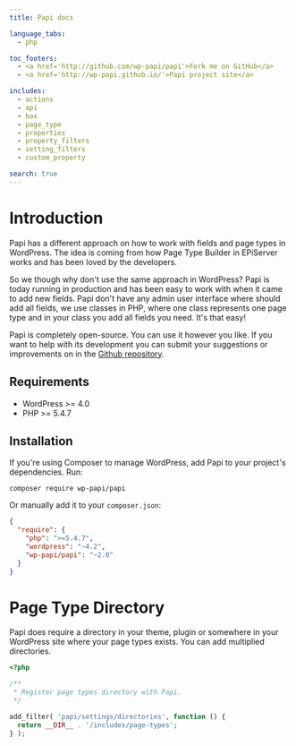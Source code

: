 ```yaml
---
title: Papi docs

language_tabs:
  - php

toc_footers:
  - <a href='http://github.com/wp-papi/papi'>Fork me on GitHub</a>
  - <a href='http://wp-papi.github.io/'>Papi project site</a>

includes:
  - actions
  - api
  - box
  - page_type
  - properties
  - property_filters
  - setting_filters
  - custom_property

search: true
---
```


# Introduction

Papi has a different approach on how to work with fields and page types in WordPress. The idea is coming from how Page Type Builder in EPiServer works and has been loved by the developers.

So we though why don't use the same approach in WordPress? Papi is today running in production and has been easy to work with when it came to add new fields. Papi don't have any admin user interface where should add all fields, we use classes in PHP, where one class represents one page type and in your class you add all fields you need. It's that easy!

Papi is completely open-source. You can use it however you like. If you want to help with its development you can submit your suggestions or improvements on in the [Github repository](https://github.com/wp-papi/papi).

## Requirements

* WordPress >= 4.0
* PHP >= 5.4.7

## Installation

If you're using Composer to manage WordPress, add Papi to your project's dependencies. Run:

`composer require wp-papi/papi`

Or manually add it to your `composer.json`:

```json
{
  "require": {
    "php": ">=5.4.7",
    "wordpress": "~4.2",
    "wp-papi/papi": "~2.0"
  }
}
```

# Page Type Directory

Papi does require a directory in your theme, plugin or somewhere in your WordPress site where your page types exists. You can add multiplied directories.

```php
<?php

/**
 * Register page types directory with Papi.
 */

add_filter( 'papi/settings/directories', function () {
  return __DIR__ . '/includes/page-types';
} );
```
